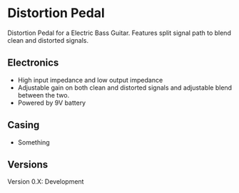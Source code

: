 # Distortion Pedal
Distortion Pedal for a Electric Bass Guitar. Features split signal path to blend clean and distorted signals.

## Electronics
* High input impedance and low output impedance
* Adjustable gain on both clean and distorted signals and adjustable blend between the two.
* Powered by 9V battery

## Casing
* Something

## Versions
Version 0.X: Development
